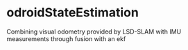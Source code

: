 # odroidStateEstimation
Combining visual odometry provided by LSD-SLAM with IMU measurements through fusion with an ekf
